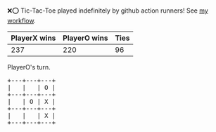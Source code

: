 :x::o: Tic-Tac-Toe played indefinitely by github action runners! See [my workflow](.github/workflows/play.yaml).

|PlayerX wins|PlayerO wins|Ties|
|-|-|-|
|237|220|96|

PlayerO's turn.

<pre>
+---+---+---+
|   |   | O |
+---+---+---+
|   | O | X |
+---+---+---+
|   |   | X |
+---+---+---+
</pre>